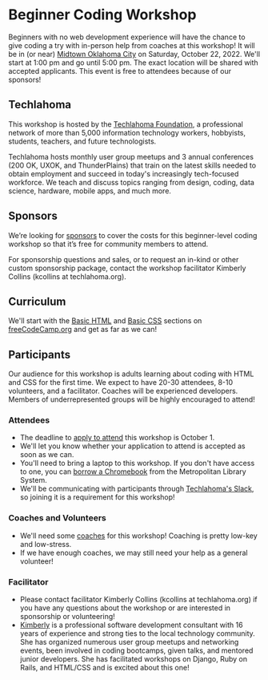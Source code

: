 # Beginner Coding Workshop

Beginners with no web development experience will have the chance to give coding a try with in-person help from coaches at this workshop! It will be in (or near) [Midtown Oklahoma City](https://goo.gl/maps/pdG5ZD7d5cAXJEF48) on Saturday, October 22, 2022. We'll start at 1:00 pm and go until 5:00 pm. The exact location will be shared with accepted applicants. This event is free to attendees because of our sponsors!

## Techlahoma
This workshop is hosted by the [Techlahoma Foundation](https://www.techlahoma.org/), a professional network of more than 5,000 information technology workers, hobbyists, students, teachers, and future technologists. 

Techlahoma hosts monthly user group meetups and 3 annual conferences (200 OK, UXOK, and ThunderPlains) that train on the latest skills needed to obtain employment and succeed in today's increasingly tech-focused workforce. We teach and discuss topics ranging from design, coding, data science, hardware, mobile apps, and much more.

## Sponsors

We’re looking for [sponsors](https://docs.google.com/document/d/1l3QvZ0DInVqpiKFsdw4L3ZinT-J4m_wL6JDDRx0uv44/) to cover the costs for this beginner-level coding workshop so that it’s free for community members to attend.

For sponsorship questions and sales, or to request an in-kind or other custom sponsorship package, contact the workshop facilitator Kimberly Collins (kcollins at techlahoma.org).

## Curriculum
We'll start with the [Basic HTML](https://www.freecodecamp.org/learn/responsive-web-design/#basic-html-and-html5) and [Basic CSS](https://www.freecodecamp.org/learn/responsive-web-design/#basic-css) sections on [freeCodeCamp.org](https://www.freecodecamp.org) and get as far as we can!

## Participants

Our audience for this workshop is adults learning about coding with HTML and CSS for the first time. We expect to have 20-30 attendees, 8-10 volunteers, and a facilitator. Coaches will be experienced developers. Members of underrepresented groups will be highly encouraged to attend!

### Attendees
* The deadline to [apply to attend](https://forms.gle/zwhcyCNG3WXxtbYo6) this workshop is October 1.
* We'll let you know whether your application to attend is accepted as soon as we can.
* You'll need to bring a laptop to this workshop. If you don't have access to one, you can [borrow a Chromebook](https://www.metrolibrary.org/discover/technology#computers) from the Metropolitan Library System.
* We'll be communicating with participants through [Techlahoma's Slack](https://fccokc.com/slack), so joining it is a requirement for this workshop!

### Coaches and Volunteers
* We'll need some [coaches](https://forms.gle/PPyB5aY3EwwHvdkm6) for this workshop! Coaching is pretty low-key and low-stress.
* If we have enough coaches, we may still need your help as a general volunteer!

### Facilitator
* Please contact facilitator Kimberly Collins (kcollins at techlahoma.org) if you have any questions about the workshop or are interested in sponsorship or volunteering!
* [Kimberly](https://www.linkedin.com/in/collins-kimberly/) is a professional software development consultant with 16 years of experience and strong ties to the local technology community. She has organized numerous user group meetups and networking events, been involved in coding bootcamps, given talks, and mentored junior developers. She has facilitated workshops on Django, Ruby on Rails, and HTML/CSS and is excited about this one!

